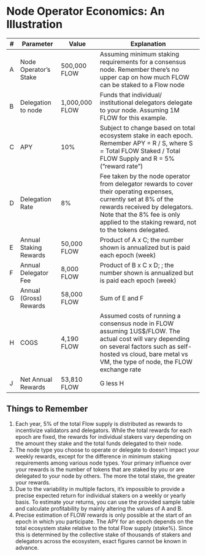 # Node Operator Economics: An Illustration

| # | Parameter  | Value | Explanation  |
| -------- | ------------- | ------------- | ------------- |
| A| Node Operator’s Stake  | 500,000 FLOW  | Assuming minimum staking requirements for a consensus node. Remember there’s no upper cap on how much FLOW can be staked to a Flow node  |
| B| Delegation to node | 1,000,000 FLOW  | Funds that individual/ institutional delegators delegate to your node. Assuming 1M FLOW for this example.  |
| C | APY | 10%  | Subject to change based on total ecosystem stake in each epoch. Remember APY = R / S, where S = Total FLOW Staked / Total FLOW Supply and R = 5% (”reward rate”) |
| D | Delegation Rate | 8%  | Fee taken by the node operator from delegator rewards to cover their operating expenses, currently set at 8% of the rewards received by delegators. Note that the 8% fee is only applied to the staking reward, not to the tokens delegated. |
| E | Annual Staking Rewards | 50,000 FLOW  | Product of A x C; the number shown is annualized but is paid each epoch (week) |
| F | Annual Delegator Fee | 8,000 FLOW  | Product of B x C x D; ; the number shown is annualized but is paid each epoch (week) |
| G | Annual (Gross) Rewards | 58,000 FLOW  | Sum of E and F |
| H | COGS | 4,190 FLOW  | Assumed costs of running a consensus node in FLOW assuming 1US$/FLOW. The actual cost will vary depending on several factors such as self-hosted vs cloud, bare metal vs VM, the type of node, the FLOW exchange rate |
| J | Net Annual Rewards | 53,810 FLOW  | G less H |

## Things to Remember

1. Each year, 5% of the total Flow supply is distributed as rewards to incentivize validators and delegators. While the total rewards for each epoch are fixed, the rewards for individual stakers vary depending on the amount they stake and the total funds delegated to their node.
2. The node type you choose to operate or delegate to doesn’t impact your weekly rewards, except for the difference in minimum staking requirements among various node types. Your primary influence over your rewards is the number of tokens that are staked by you or are delegated to your node by others. The more the total stake, the greater your rewards.
3. Due to the variability in multiple factors, it’s impossible to provide a precise expected return for individual stakers on a weekly or yearly basis. To estimate your returns, you can use the provided sample table and calculate profitability by mainly altering the values of A and B.
4. Precise estimation of FLOW rewards is only possible at the start of an epoch in which you participate. The APY for an epoch depends on the total ecosystem stake relative to the total Flow supply (stake%). Since this is determined by the collective stake of thousands of stakers and delegators across the ecosystem, exact figures cannot be known in advance.
